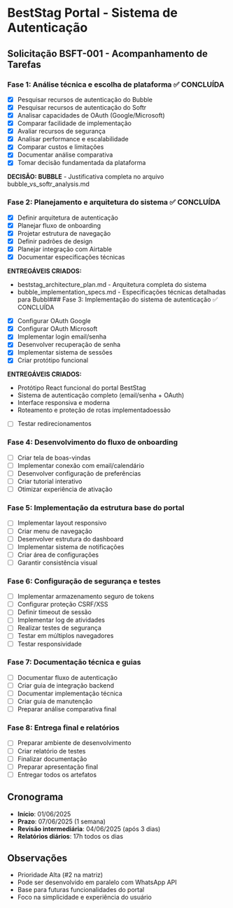 # BestStag Portal - Sistema de Autenticação
## Solicitação BSFT-001 - Acompanhamento de Tarefas

### Fase 1: Análise técnica e escolha de plataforma ✅ CONCLUÍDA
- [x] Pesquisar recursos de autenticação do Bubble
- [x] Pesquisar recursos de autenticação do Softr
- [x] Analisar capacidades de OAuth (Google/Microsoft)
- [x] Comparar facilidade de implementação
- [x] Avaliar recursos de segurança
- [x] Analisar performance e escalabilidade
- [x] Comparar custos e limitações
- [x] Documentar análise comparativa
- [x] Tomar decisão fundamentada da plataforma

**DECISÃO: BUBBLE** - Justificativa completa no arquivo bubble_vs_softr_analysis.md

### Fase 2: Planejamento e arquitetura do sistema ✅ CONCLUÍDA
- [x] Definir arquitetura de autenticação
- [x] Planejar fluxo de onboarding
- [x] Projetar estrutura de navegação
- [x] Definir padrões de design
- [x] Planejar integração com Airtable
- [x] Documentar especificações técnicas

**ENTREGÁVEIS CRIADOS:**
- beststag_architecture_plan.md - Arquitetura completa do sistema
- bubble_implementation_specs.md - Especificações técnicas detalhadas para Bubbl### Fase 3: Implementação do sistema de autenticação ✅ CONCLUÍDA
- [x] Configurar OAuth Google
- [x] Configurar OAuth Microsoft
- [x] Implementar login email/senha
- [x] Desenvolver recuperação de senha
- [x] Implementar sistema de sessões
- [x] Criar protótipo funcional

**ENTREGÁVEIS CRIADOS:**
- Protótipo React funcional do portal BestStag
- Sistema de autenticação completo (email/senha + OAuth)
- Interface responsiva e moderna
- Roteamento e proteção de rotas implementadoessão
- [ ] Testar redirecionamentos

### Fase 4: Desenvolvimento do fluxo de onboarding
- [ ] Criar tela de boas-vindas
- [ ] Implementar conexão com email/calendário
- [ ] Desenvolver configuração de preferências
- [ ] Criar tutorial interativo
- [ ] Otimizar experiência de ativação

### Fase 5: Implementação da estrutura base do portal
- [ ] Implementar layout responsivo
- [ ] Criar menu de navegação
- [ ] Desenvolver estrutura do dashboard
- [ ] Implementar sistema de notificações
- [ ] Criar área de configurações
- [ ] Garantir consistência visual

### Fase 6: Configuração de segurança e testes
- [ ] Implementar armazenamento seguro de tokens
- [ ] Configurar proteção CSRF/XSS
- [ ] Definir timeout de sessão
- [ ] Implementar log de atividades
- [ ] Realizar testes de segurança
- [ ] Testar em múltiplos navegadores
- [ ] Testar responsividade

### Fase 7: Documentação técnica e guias
- [ ] Documentar fluxo de autenticação
- [ ] Criar guia de integração backend
- [ ] Documentar implementação técnica
- [ ] Criar guia de manutenção
- [ ] Preparar análise comparativa final

### Fase 8: Entrega final e relatórios
- [ ] Preparar ambiente de desenvolvimento
- [ ] Criar relatório de testes
- [ ] Finalizar documentação
- [ ] Preparar apresentação final
- [ ] Entregar todos os artefatos

## Cronograma
- **Início**: 01/06/2025
- **Prazo**: 07/06/2025 (1 semana)
- **Revisão intermediária**: 04/06/2025 (após 3 dias)
- **Relatórios diários**: 17h todos os dias

## Observações
- Prioridade Alta (#2 na matriz)
- Pode ser desenvolvido em paralelo com WhatsApp API
- Base para futuras funcionalidades do portal
- Foco na simplicidade e experiência do usuário

